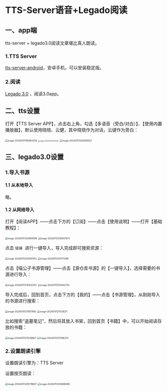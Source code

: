 # TTS-Server语音+Legado阅读



## 一、app端

tts-server + legado3.0阅读文章堪比真人朗读。

### 1.TTS Server

[tts-server-android](https://github.com/jing332/tts-server-android)，安卓手机，可以安装稳定版。

### 2.阅读

[Legado 3.0](https://github.com/gedoor/legado) ，阅读3.0app。



## 二、tts设置

打开【TTS Server APP】，点击右上角，勾选【多语音（旁白/对白）】、【使用内置播放器】，默认使用晓晓、云健，其中晓晓作为对话，云键作为旁白：

<img src="https://raw.githubusercontent.com/zyx3721/Picbed/main/blog-images/2024/07/01/6d933964e342d6a9e74b5c8a4d8c7b02-image-20240701195954338-e8c52a.png" alt="image-20240701195954338" style="zoom:50%;" />

<img src="https://raw.githubusercontent.com/zyx3721/Picbed/main/blog-images/2024/07/01/21b219953fe14db1bc330f49b06df8ab-image-20240701200021381-710d18.png" alt="image-20240701200021381" style="zoom: 33%;" />

<img src="https://raw.githubusercontent.com/zyx3721/Picbed/main/blog-images/2024/07/01/4b4264998ff8ec066902e43bbc5563c6-image-20240701200055623-a0e07e.png" alt="image-20240701200055623" style="zoom:50%;" />



## 三、legado3.0设置

### 1.导入书源

#### 1.1 从本地导入

略。

#### 1.2 从网络导入

打开【阅读APP】——点击下方的【订阅】——点击【使用说明】——打开【基础教程】：

<img src="https://raw.githubusercontent.com/zyx3721/Picbed/main/blog-images/2024/07/01/93b8a73054e34e47b0a38d0036bf96b0-image-20240701200909189-d7fbea.png" alt="image-20240701200909189" style="zoom:50%;" />

<img src="https://raw.githubusercontent.com/zyx3721/Picbed/main/blog-images/2024/07/01/0dc1a3438bc82c48cf74be9aaabdf5dd-image-20240701200937673-94b63e.png" alt="image-20240701200937673" style="zoom:50%;" />

点击 `链接 `进行一键导入，导入完成即可搜索资源：

<img src="https://raw.githubusercontent.com/zyx3721/Picbed/main/blog-images/2024/07/01/07de13daa2461d1e8f2e414950c2e7c4-image-20240701201000702-9654e2.png" alt="image-20240701201000702" style="zoom:50%;" />

<img src="https://raw.githubusercontent.com/zyx3721/Picbed/main/blog-images/2024/07/01/242164b2f452ef3adddf8a422e5f8426-image-20240701201711399-4f2d10.png" alt="image-20240701201711399" style="zoom: 50%;" />

点击【喵公子书源管理】——点击【源仓库书源】的【一键导入】，选择需要的书源进行导入：

<img src="https://raw.githubusercontent.com/zyx3721/Picbed/main/blog-images/2024/07/01/de39c7508318e5b9f1e59770ca1000db-image-20240701210432357-73b909.png" alt="image-20240701210432357" style="zoom:50%;" />

<img src="https://raw.githubusercontent.com/zyx3721/Picbed/main/blog-images/2024/07/01/c2583455aa123d4c22a9ad7e63a8e40a-image-20240701210442725-552df6.png" alt="image-20240701210442725" style="zoom:50%;" />

导入完成后，回到首页，点击下方的【我的】——点击【书源管理】，从刚刚导入的书源进行搜索：

<img src="https://raw.githubusercontent.com/zyx3721/Picbed/main/blog-images/2024/07/01/b5196f9a0e42bacabf62027a5e163ee4-image-20240701211057992-bc7bff.png" alt="image-20240701211057992" style="zoom:50%;" />

<img src="https://raw.githubusercontent.com/zyx3721/Picbed/main/blog-images/2024/07/01/e315223652bb33c9df5e6b0ced24f43c-image-20240701211128271-18ad0b.png" alt="image-20240701211128271" style="zoom:50%;" />

比如搜索“盗墓笔记”，然后将其放入书架，回到首页【书籍】中，可以开始阅读存放的书籍：

<img src="https://raw.githubusercontent.com/zyx3721/Picbed/main/blog-images/2024/07/01/b00efcd3881241814b4cdad057250ddc-image-20240701211236807-04d7b4.png" alt="image-20240701211236807" style="zoom: 50%;" />

<img src="https://raw.githubusercontent.com/zyx3721/Picbed/main/blog-images/2024/07/01/f3071fd28f4733aaed0f44148d297d29-image-20240701211356370-7b65ea.png" alt="image-20240701211356370" style="zoom:50%;" />

### 2.设置朗读引擎

设置朗读引擎为：TTS Server

设置按页朗读：

<img src="https://raw.githubusercontent.com/zyx3721/Picbed/main/blog-images/2024/07/01/0e472251a65f1195f4e162c5c4b52c9a-image-20240701205719607-af85bb.png" alt="image-20240701205719607" style="zoom:50%;" />

<img src="https://raw.githubusercontent.com/zyx3721/Picbed/main/blog-images/2024/07/01/005278fa5ba1e49e0be48a1c96439e7b-image-20240701205808090-f8ed4f.png" alt="image-20240701205808090" style="zoom:50%;" />